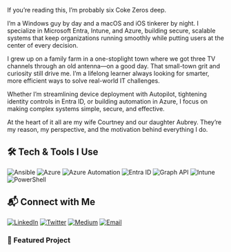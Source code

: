 If you’re reading this, I’m probably six Coke Zeros deep.

I’m a Windows guy by day and a macOS and iOS tinkerer by night. I specialize in Microsoft Entra, Intune, and Azure, building secure, scalable systems that keep organizations running smoothly while putting users at the center of every decision.

I grew up on a family farm in a one-stoplight town where we got three TV channels through an old antenna—on a good day. That small-town grit and curiosity still drive me. I’m a lifelong learner always looking for smarter, more efficient ways to solve real-world IT challenges.

Whether I’m streamlining device deployment with Autopilot, tightening identity controls in Entra ID, or building automation in Azure, I focus on making complex systems simple, secure, and effective.

At the heart of it all are my wife Courtney and our daughter Aubrey. They’re my reason, my perspective, and the motivation behind everything I do.


## 🛠 Tech & Tools I Use

![Ansible](https://img.shields.io/badge/Ansible-EE0000?style=for-the-badge&logo=ansible&logoColor=white)
![Azure](https://img.shields.io/badge/Azure-0078D4?style=for-the-badge&logo=microsoft-azure&logoColor=white)
![Azure Automation](https://img.shields.io/badge/Azure%20Automation-004E8C?style=for-the-badge&logo=azure-devops&logoColor=white)
![Entra ID](https://img.shields.io/badge/Entra%20ID-6A5ACD?style=for-the-badge&logo=microsoft&logoColor=white)
![Graph API](https://img.shields.io/badge/Microsoft%20Graph-33A1FD?style=for-the-badge&logo=microsoft-graph&logoColor=white)
![Intune](https://img.shields.io/badge/Intune-00A1F1?style=for-the-badge&logo=windows&logoColor=white)
![PowerShell](https://img.shields.io/badge/PowerShell-1E90FF?style=for-the-badge&logo=powershell&logoColor=white)

## 📬 Connect with Me

[![LinkedIn](https://img.shields.io/badge/LinkedIn-0A66C2?style=for-the-badge&logo=linkedin&logoColor=white)](https://www.linkedin.com/in/markorr321/)
[![Twitter](https://img.shields.io/badge/Twitter-1DA1F2?style=for-the-badge&logo=twitter&logoColor=white)](https://x.com/MarkHunterOrr)
[![Medium](https://img.shields.io/badge/Medium-000000?style=for-the-badge&logo=medium&logoColor=white)](https://medium.com/@markhunterorr)
[![Email](https://img.shields.io/badge/Email-D14836?style=for-the-badge&logo=gmail&logoColor=white)](mailto:markorr321@gmail.com)

### 🔧 Featured Project





